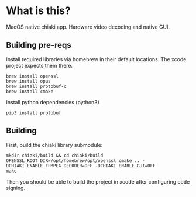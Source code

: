 # What is this?

MacOS native chiaki app. Hardware video decoding and native GUI.

## Building pre-reqs

Install required libraries via homebrew in their default locations. The xcode project expects them there.
    
    brew install openssl
    brew install opus
    brew install protobuf-c    
    brew install cmake

Install python dependencies (python3)

    pip3 install protobuf

## Building

First, build the chiaki library submodule:

    mkdir chiaki/build && cd chiaki/build
    OPENSSL_ROOT_DIR=/opt/homebrew/opt/openssl cmake .. -DCHIAKI_ENABLE_FFMPEG_DECODER=OFF -DCHIAKI_ENABLE_GUI=OFF
    make

Then you should be able to build the project in xcode after configuring code signing.

